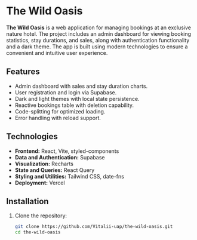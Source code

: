 # The Wild Oasis

**The Wild Oasis** is a web application for managing bookings at an exclusive nature hotel. The project includes an admin dashboard for viewing booking statistics, stay durations, and sales, along with authentication functionality and a dark theme. The app is built using modern technologies to ensure a convenient and intuitive user experience.

## Features

- Admin dashboard with sales and stay duration charts.
- User registration and login via Supabase.
- Dark and light themes with local state persistence.
- Reactive bookings table with deletion capability.
- Code-splitting for optimized loading.
- Error handling with reload support.

## Technologies

- **Frontend:** React, Vite, styled-components
- **Data and Authentication:** Supabase
- **Visualization:** Recharts
- **State and Queries:** React Query
- **Styling and Utilities:** Tailwind CSS, date-fns
- **Deployment:** Vercel

## Installation

1. Clone the repository:
   ```bash
   git clone https://github.com/Vitalii-uap/the-wild-oasis.git
   cd the-wild-oasis
   ```
